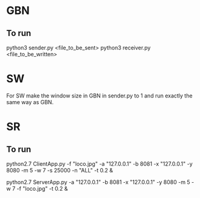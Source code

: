 # GBN
## To run
python3 sender.py <file_to_be_sent>
python3 receiver.py <file_to_be_written>

# SW
For SW make the window size in GBN in sender.py to 1 and run exactly the same way as GBN.


# SR
## To run
python2.7 ClientApp.py -f "loco.jpg" -a "127.0.0.1" -b 8081 -x "127.0.0.1" -y 8080 -m 5 -w 7 -s 25000 -n "ALL" -t 0.2 &

python2.7 ServerApp.py -a "127.0.0.1" -b 8081 -x "127.0.0.1" -y 8080 -m 5 -w 7 -f "loco.jpg" -t 0.2 &


